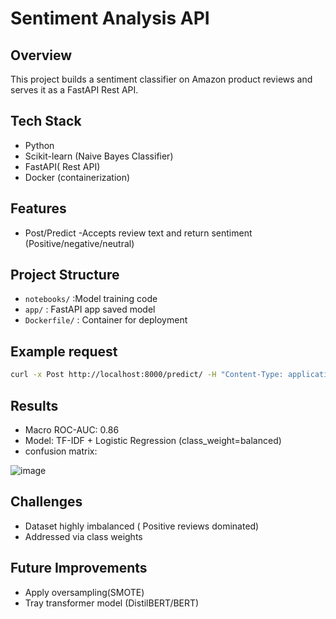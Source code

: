 # Sentiment Analysis API



## Overview
This project builds a sentiment classifier on Amazon product reviews and serves it as a FastAPI Rest API.

## Tech Stack
- Python
- Scikit-learn (Naive Bayes Classifier)
- FastAPI( Rest API)
- Docker (containerization)

## Features
- Post/Predict -Accepts review text and return sentiment (Positive/negative/neutral)

## Project Structure
- `notebooks/` :Model training code
- `app/` : FastAPI app saved model
- `Dockerfile/` : Container for deployment

## Example request
```bash
curl -x Post http://localhost:8000/predict/ -H "Content-Type: application/json" -d '{"text": This product is amazing!}'
```
## Results
- Macro ROC-AUC: 0.86
- Model: TF-IDF + Logistic Regression (class_weight=balanced)
- confusion matrix:

![image](https://github.com/user-attachments/assets/e12b3bd4-7039-450a-88a4-e59153033821)

## Challenges
- Dataset highly imbalanced ( Positive reviews dominated)
- Addressed via class weights

## Future Improvements
- Apply oversampling(SMOTE)
- Tray transformer model (DistilBERT/BERT)


  
